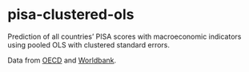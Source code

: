 # pisa-clustered-ols
Prediction of all countries’ PISA scores with macroeconomic indicators using pooled OLS with clustered standard errors.

Data from [OECD](https://data.oecd.org/ "OECD Data") and [Worldbank](https://data.worldbank.org/ "Worldbank Data").
